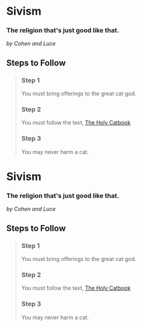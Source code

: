 # Sivism

### The religion that's just good like that.

_by Cohen and Luce_

## Steps to Follow

> ### Step 1
>
> You must bring offerings to the great cat god.
>
> ### Step 2
>
> You must follow the text, [The Holy Catbook](/The-Holy-Catbook.mdx)
>
> ### Step 3
>
> You may never harm a cat.

# Sivism

### The religion that's just good like that.

_by Cohen and Luce_

## Steps to Follow

> ### Step 1
>
> You must bring offerings to the great cat god.
>
> ### Step 2
>
> You must follow the text, [The Holy Catbook](/The-Holy-Catbook.mdx)
>
> ### Step 3
>
> You may never harm a cat.